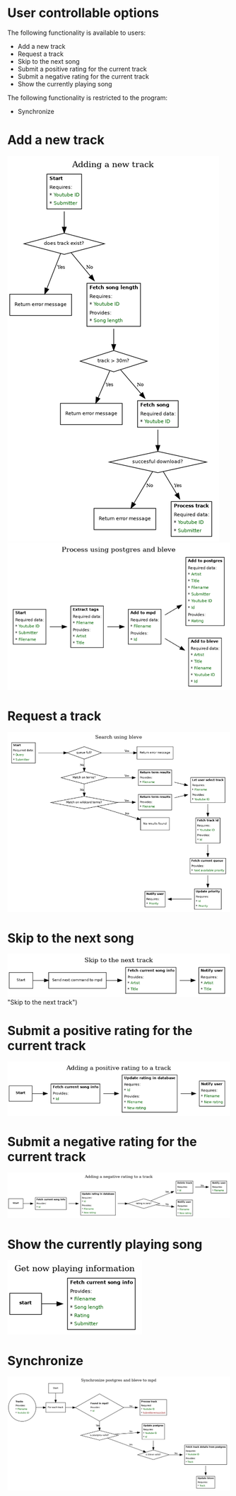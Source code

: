 # User controllable options
The following functionality is available to users:
* Add a new track
* Request a track
* Skip to the next song
* Submit a positive rating for the current track
* Submit a negative rating for the current track
* Show the currently playing song

The following functionality is restricted to the program:
* Synchronize

# Add a new track
![alt text](add-new-track.png "Adding a new track")
![alt text](process-using-postgres.png "Process using postgres")

# Request a track
![alt text](search-using-bleve.png "Search using bleve")

# Skip to the next song
![alt text](skip-track.png) "Skip to the next track")

# Submit a positive rating for the current track
![alt text](positive-rating.png "Adding positive rating to a track")

# Submit a negative rating for the current track
![alt text](negative-rating.png "Adding negative rating to a track")

# Show the currently playing song
![alt text](now-playing.png "Fetch now playing information")

# Synchronize
![alt text](synchronize.png "Synchronize all to tracks")